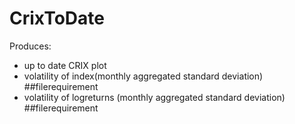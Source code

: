 # CrixToDate
Produces:
- up to date CRIX plot
- volatility of index(monthly aggregated standard deviation) ##filerequirement
- volatility of logreturns (monthly aggregated standard deviation) ##filerequirement
